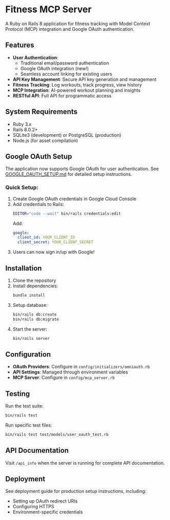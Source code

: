 # Fitness MCP Server

A Ruby on Rails 8 application for fitness tracking with Model Context Protocol (MCP) integration and Google OAuth authentication.

## Features

- **User Authentication**: 
  - Traditional email/password authentication
  - Google OAuth integration (new!)
  - Seamless account linking for existing users
- **API Key Management**: Secure API key generation and management
- **Fitness Tracking**: Log workouts, track progress, view history
- **MCP Integration**: AI-powered workout planning and insights
- **RESTful API**: Full API for programmatic access

## System Requirements

- Ruby 3.x
- Rails 8.0.2+
- SQLite3 (development) or PostgreSQL (production)
- Node.js (for asset compilation)

## Google OAuth Setup

The application now supports Google OAuth for user authentication. See [GOOGLE_OAUTH_SETUP.md](GOOGLE_OAUTH_SETUP.md) for detailed setup instructions.

### Quick Setup:

1. Create Google OAuth credentials in Google Cloud Console
2. Add credentials to Rails:
   ```bash
   EDITOR="code --wait" bin/rails credentials:edit
   ```
   Add:
   ```yaml
   google:
     client_id: YOUR_CLIENT_ID
     client_secret: YOUR_CLIENT_SECRET
   ```
3. Users can now sign in/up with Google!

## Installation

1. Clone the repository
2. Install dependencies:
   ```bash
   bundle install
   ```
3. Setup database:
   ```bash
   bin/rails db:create
   bin/rails db:migrate
   ```
4. Start the server:
   ```bash
   bin/rails server
   ```

## Configuration

- **OAuth Providers**: Configure in `config/initializers/omniauth.rb`
- **API Settings**: Managed through environment variables
- **MCP Server**: Configure in `config/mcp_server.rb`

## Testing

Run the test suite:
```bash
bin/rails test
```

Run specific test files:
```bash
bin/rails test test/models/user_oauth_test.rb
```

## API Documentation

Visit `/api_info` when the server is running for complete API documentation.

## Deployment

See deployment guide for production setup instructions, including:
- Setting up OAuth redirect URIs
- Configuring HTTPS
- Environment-specific credentials
